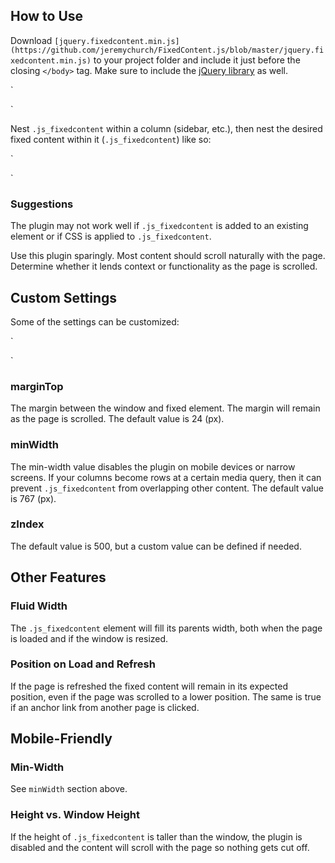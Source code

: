 ## How to Use

Download `[jquery.fixedcontent.min.js](https://github.com/jeremychurch/FixedContent.js/blob/master/jquery.fixedcontent.min.js)` to your project folder and include it just before the closing `</body>` tag. Make sure to include the [jQuery library](https://developers.google.com/speed/libraries/devguide#jquery) as well.

`  <script src='jquery.min.js'></script>
  <script src='jquery.fixedcontent.min.js'></script>
</body>`

Nest `.js_fixedcontent` within a column (sidebar, etc.), then nest the desired fixed content within it (`.js_fixedcontent`) like so:

`<div class="sidebar-or-column-or-whatever">
  <div class="js_fixedcontent">
    <!-- content, nav, map, controls, etc. -->
  </div>
</div>`

### Suggestions

The plugin may not work well if `.js_fixedcontent` is added to an existing element or if CSS is applied to `.js_fixedcontent`.

Use this plugin sparingly. Most content should scroll naturally with the page. Determine whether it lends context or functionality as the page is scrolled.

## Custom Settings

Some of the settings can be customized:

`<script src='jquery.fixedcontent.min.js'></script>

<script>
  $('.js_fixedcontent').fixedcontent({
    marginTop: 24,
    minWidth: 767,
    zIndex: 500
  });
</script>`

### marginTop

The margin between the window and fixed element. The margin will remain as the page is scrolled. The default value is 24 (px).

### minWidth

The min-width value disables the plugin on mobile devices or narrow screens. If your columns become rows at a certain media query, then it can prevent `.js_fixedcontent` from overlapping other content. The default value is 767 (px).

### zIndex

The default value is 500, but a custom value can be defined if needed.

## Other Features

### Fluid Width

The `.js_fixedcontent` element will fill its parents width, both when the page is loaded and if the window is resized.

### Position on Load and Refresh

If the page is refreshed the fixed content will remain in its expected position, even if the page was scrolled to a lower position. The same is true if an anchor link from another page is clicked.

## Mobile-Friendly

### Min-Width

See `minWidth` section above.

### Height vs. Window Height

If the height of `.js_fixedcontent` is taller than the window, the plugin is disabled and the content will scroll with the page so nothing gets cut off.
